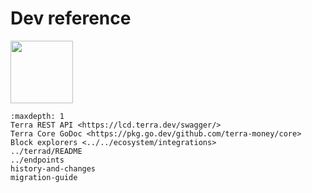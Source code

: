 # Dev reference

<img src="/img/Build_a_dApp_ver1.svg" height="100px">

```{toctree}
:maxdepth: 1
Terra REST API <https://lcd.terra.dev/swagger/>
Terra Core GoDoc <https://pkg.go.dev/github.com/terra-money/core>
Block explorers <../../ecosystem/integrations>
../terrad/README
../endpoints
history-and-changes
migration-guide
```

